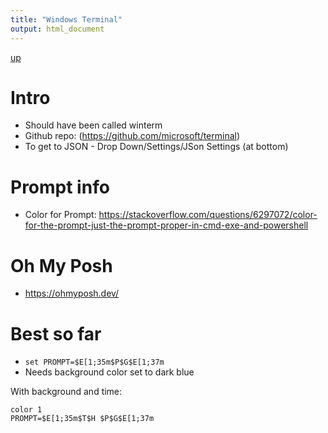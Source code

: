 ```yaml
---
title: "Windows Terminal"
output: html_document
---
```

[up](https://mikewise2718.github.io/markdowndocs/)

# Intro
- Should have been called winterm
- Github repo: (https://github.com/microsoft/terminal)
- To get to JSON - Drop Down/Settings/JSon Settings (at bottom)

# Prompt info
- Color for Prompt: https://stackoverflow.com/questions/6297072/color-for-the-prompt-just-the-prompt-proper-in-cmd-exe-and-powershell


# Oh My Posh
- https://ohmyposh.dev/



# Best so far
- `set PROMPT=$E[1;35m$P$G$E[1;37m`
- Needs background color set to dark blue

With background and time:
```
color 1
PROMPT=$E[1;35m$T$H $P$G$E[1;37m
```